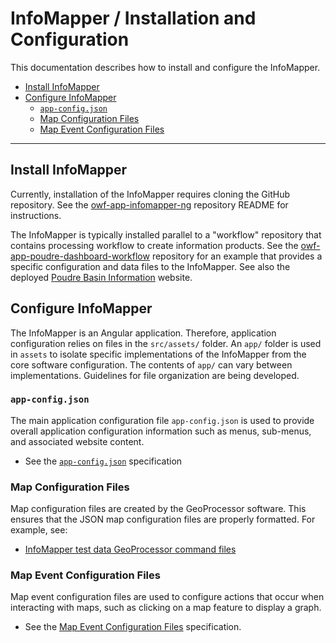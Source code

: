 # InfoMapper / Installation and Configuration #

This documentation describes how to install and configure the InfoMapper.

* [Install InfoMapper](#install-infomapper)
* [Configure InfoMapper](#configure-infomapper)
	+ [`app-config.json`](#app-configjson)
	+ [Map Configuration Files](#map-configuration-files)
	+ [Map Event Configuration Files](#map-event-configuration-files)

----------------------

## Install InfoMapper ##

Currently, installation of the InfoMapper requires cloning the GitHub repository.
See the [owf-app-infomapper-ng](https://github.com/OpenWaterFoundation/owf-app-infomapper-ng)
repository README for instructions.

The InfoMapper is typically installed parallel to a "workflow" repository that
contains processing workflow to create information products.
See the [owf-app-poudre-dashboard-workflow](https://github.com/OpenWaterFoundation/owf-app-poudre-dashboard-workflow)
repository for an example that provides a specific configuration and data files to the InfoMapper.
See also the deployed
[Poudre Basin Information](http://poudre.openwaterfoundation.org/latest/) website.

## Configure InfoMapper ##

The InfoMapper is an Angular application.
Therefore, application configuration relies on files in the `src/assets/` folder.
An `app/` folder is used in `assets` to isolate specific implementations of the InfoMapper from the core software configuration.
The contents of `app/` can vary between implementations.
Guidelines for file organization are being developed.

### `app-config.json` ###

The main application configuration file `app-config.json` is used to provide overall application configuration information
such as menus, sub-menus, and associated website content.

* See the [`app-config.json`](app-config.md) specification

### Map Configuration Files ###

Map configuration files are created by the GeoProcessor software.
This ensures that the JSON map configuration files are properly formatted.
For example, see:

* [InfoMapper test data GeoProcessor command files](https://github.com/OpenWaterFoundation/owf-app-infomapper-ng/tree/master/data-prep)

### Map Event Configuration Files ###

Map event configuration files are used to configure actions that occur
when interacting with maps, such as clicking on a map feature to display a graph.

* See the [Map Event Configuration Files](map-event-config-files.md) specification.
